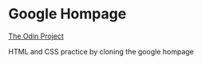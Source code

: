 <h1>Google Hompage</h1>
<a href="http://www.theodinproject.com/web-development-101/html-css?ref=lnav">The Odin Project</a>
<p>HTML and CSS practice by cloning the google hompage</p>
